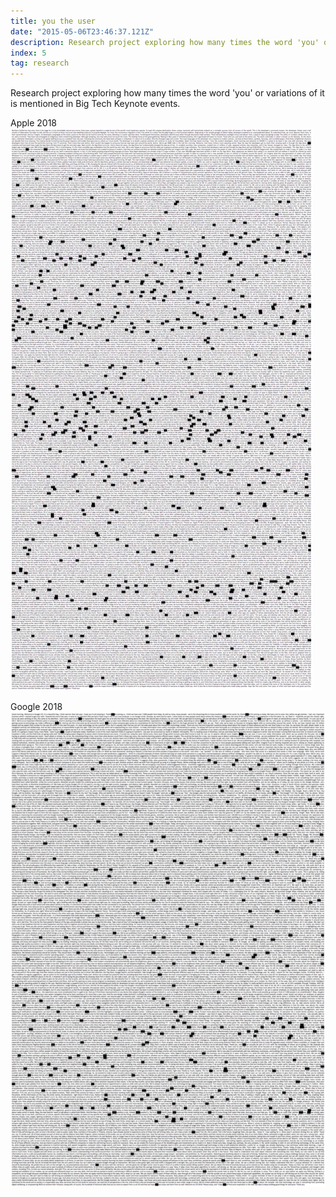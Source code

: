 ```yaml
---
title: you the user
date: "2015-05-06T23:46:37.121Z"
description: Research project exploring how many times the word 'you' or variations of it is mentioned in Big Tech Keynote events.
index: 5
tag: research
---
```


Research project exploring how many times the word 'you' or variations of it is mentioned in Big Tech Keynote events.

Apple 2018
![altcaption](apple2018.png)


Google 2018
![altcaption](Google2018.png)
